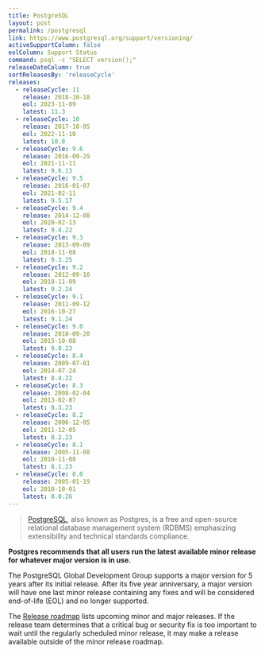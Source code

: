 ```yaml
---
title: PostgreSQL
layout: post
permalink: /postgresql
link: https://www.postgresql.org/support/versioning/
activeSupportColumn: false
eolColumn: Support Status
command: psql -c "SELECT version();"
releaseDateColumn: true
sortReleasesBy: 'releaseCycle'
releases:
  - releaseCycle: 11
    release: 2018-10-18
    eol: 2023-11-09
    latest: 11.3
  - releaseCycle: 10
    release: 2017-10-05
    eol: 2022-11-10
    latest: 10.8
  - releaseCycle: 9.6
    release: 2016-09-29
    eol: 2021-11-11
    latest: 9.6.13
  - releaseCycle: 9.5
    release: 2016-01-07
    eol: 2021-02-11
    latest: 9.5.17
  - releaseCycle: 9.4
    release: 2014-12-08
    eol: 2020-02-13
    latest: 9.4.22
  - releaseCycle: 9.3
    release: 2013-09-09
    eol: 2018-11-08
    latest: 9.3.25
  - releaseCycle: 9.2
    release: 2012-09-10
    eol: 2018-11-09
    latest: 9.2.24
  - releaseCycle: 9.1
    release: 2011-09-12
    eol: 2016-10-27
    latest: 9.1.24
  - releaseCycle: 9.0
    release: 2010-09-20
    eol: 2015-10-08
    latest: 9.0.23
  - releaseCycle: 8.4
    release: 2009-07-01
    eol: 2014-07-24
    latest: 8.4.22
  - releaseCycle: 8.3
    release: 2008-02-04
    eol: 2013-02-07
    latest: 8.3.23
  - releaseCycle: 8.2
    release: 2006-12-05
    eol: 2011-12-05
    latest: 8.2.23
  - releaseCycle: 8.1
    release: 2005-11-08
    eol: 2010-11-08
    latest: 8.1.23
  - releaseCycle: 8.0
    release: 2005-01-19
    eol: 2010-10-01
    latest: 8.0.26
---
```


> [PostgreSQL](https://www.postgresql.org/), also known as Postgres, is a free and open-source relational database management system (RDBMS) emphasizing extensibility and technical standards compliance.

**Postgres recommends that all users run the latest available minor release for whatever major version is in use.**

The PostgreSQL Global Development Group supports a major version for 5 years after its initial release. After its five year anniversary, a major version will have one last minor release containing any fixes and will be considered end-of-life (EOL) and no longer supported.

The [Release roadmap](https://www.postgresql.org/developer/roadmap/) lists upcoming minor and major releases. If the release team determines that a critical bug or security fix is too important to wait until the regularly scheduled minor release, it may make a release available outside of the minor release roadmap.
